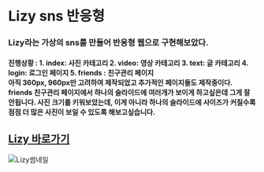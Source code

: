 # Lizy sns 반응형 

### Lizy라는 가상의 sns를 만들어 반응형 웹으로 구현해보았다. 
#### 진행상황 :   1. index: 사진 카테고리 2. video: 영상 카테고리 3. text: 글 카테고리 4. login: 로그인 페이지 5. friends : 친구관리 페이지 <br>아직 360px, 960px만 고려하여 제작되었고 추가적인 페이지들도 제작중이다. <br> friends 친구관리 페이지에서 하나의 슬라이드에 여러개가 보이게 하고싶은데 그게 잘 안됩니다. 사진 크기를 키워보았는데, 이게 아니라 하나의 슬라이드에 사이즈가 커질수록 점점 더 많은 사진이 보일 수 있도록 해보고싶습니다.

## [Lizy 바로가기](https://MIN3056.github.io/SNS-Lizy)
![Lizy썸네일](https://MIN3056.github.io/SNS-Lizy/thumbnail.png) 
